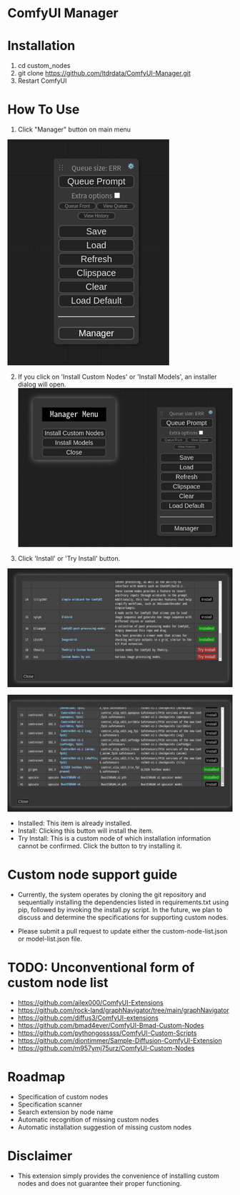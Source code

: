 # ComfyUI Manager

# Installation

1. cd custom_nodes
2. git clone https://github.com/ltdrdata/ComfyUI-Manager.git
3. Restart ComfyUI


# How To Use

1. Click "Manager" button on main menu

![mainmenu](misc/main.png)


2. If you click on 'Install Custom Nodes' or 'Install Models', an installer dialog will open.
![menu](misc/menu.png)


3. Click 'Install' or 'Try Install' button.

![node-install-dialog](misc/custom-nodes.png)

![model-install-dialog](misc/models.png)

* Installed: This item is already installed.
* Install: Clicking this button will install the item.
* Try Install: This is a custom node of which installation information cannot be confirmed. Click the button to try installing it.


# Custom node support guide

* Currently, the system operates by cloning the git repository and sequentially installing the dependencies listed in requirements.txt using pip, followed by invoking the install.py script. In the future, we plan to discuss and determine the specifications for supporting custom nodes.

* Please submit a pull request to update either the custom-node-list.json or model-list.json file.


# TODO: Unconventional form of custom node list

* https://github.com/ailex000/ComfyUI-Extensions
* https://github.com/rock-land/graphNavigator/tree/main/graphNavigator
* https://github.com/diffus3/ComfyUI-extensions
* https://github.com/bmad4ever/ComfyUI-Bmad-Custom-Nodes
* https://github.com/pythongosssss/ComfyUI-Custom-Scripts
* https://github.com/diontimmer/Sample-Diffusion-ComfyUI-Extension
* https://github.com/m957ymj75urz/ComfyUI-Custom-Nodes


# Roadmap

* Specification of custom nodes
* Specification scanner
* Search extension by node name
* Automatic recognition of missing custom nodes
* Automatic installation suggestion of missing custom nodes

# Disclaimer

* This extension simply provides the convenience of installing custom nodes and does not guarantee their proper functioning.
